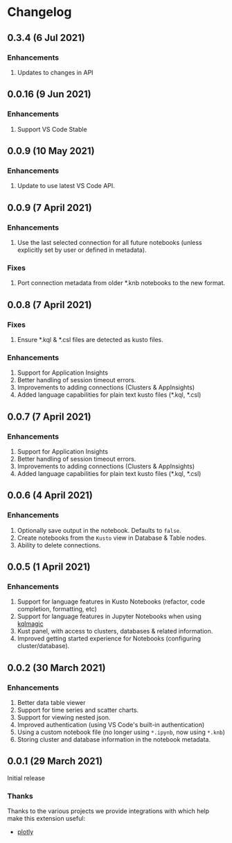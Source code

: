 # Changelog

## 0.3.4 (6 Jul 2021)

### Enhancements

1. Updates to changes in API

## 0.0.16 (9 Jun 2021)

### Enhancements

1. Support VS Code Stable

## 0.0.9 (10 May 2021)

### Enhancements

1. Update to use latest VS Code API.

## 0.0.9 (7 April 2021)

### Enhancements

1. Use the last selected connection for all future notebooks (unless explicitly set by user or defined in metadata).

### Fixes
1. Port connection metadata from older *.knb notebooks to the new format.

## 0.0.8 (7 April 2021)

### Fixes
1. Ensure *.kql & *.csl files are detected as kusto files.

### Enhancements

1. Support for Application Insights
1. Better handling of session timeout errors.
1. Improvements to adding connections (Clusters & AppInsights)
1. Added language capabilities for plain text kusto files (*.kql, *.csl)

## 0.0.7 (7 April 2021)
### Enhancements

1. Support for Application Insights
1. Better handling of session timeout errors.
1. Improvements to adding connections (Clusters & AppInsights)
1. Added language capabilities for plain text kusto files (*.kql, *.csl)

## 0.0.6 (4 April 2021)
### Enhancements

1. Optionally save output in the notebook. Defaults to `false`.
1. Create notebooks from the `Kusto` view in Database & Table nodes.
1. Ability to delete connections.

## 0.0.5 (1 April 2021)
### Enhancements

1. Support for language features in Kusto Notebooks (refactor, code completion, formatting, etc)
1. Support for language features in Jupyter Notebooks when using [kqlmagic](https://pypi.org/project/Kqlmagic/)
1. Kust panel, with access to clusters, databases & related information.
1. Improved getting started experience for Notebooks (configuring cluster/database).

## 0.0.2 (30 March 2021)
### Enhancements

1. Better data table viewer
1. Support for time series and scatter charts.
1. Support for viewing nested json.
1. Improved authentication (using VS Code's built-in authentication)
1. Using a custom notebook file (no longer using `*.ipynb`, now using `*.knb`)
1. Storing cluster and database information in the notebook metadata.


## 0.0.1 (29 March 2021)
Initial release

### Thanks

Thanks to the various projects we provide integrations with which help
make this extension useful:

-   [plotly](https://github.com/plotly/plotly.js)
